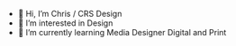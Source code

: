 - 👋 Hi, I’m Chris / CRS Design
- 👀 I’m interested in  Design
- 🌱 I’m currently learning Media Designer Digital and Print

<!---
WPchris/WPchris is a ✨ special ✨ repository because its `README.md` (this file) appears on your GitHub profile.
You can click the Preview link to take a look at your changes.
--->
